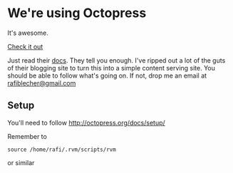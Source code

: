 # We're using Octopress
It's awesome.

[Check it out](http://octopress.org)

Just read their [docs](http://octopress.org/docs/). They tell you enough.
I've ripped out a lot of the guts of their blogging site to turn this
into a simple content serving site. You should be able to follow what's
going on. If not, drop me an email at rafiblecher@gmail.com

## Setup

You'll need to follow http://octopress.org/docs/setup/

Remember to

    source /home/rafi/.rvm/scripts/rvm

or similar
